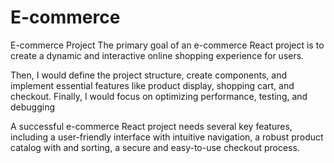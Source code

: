 # E-commerce


E-commerce Project
The primary goal of an e-commerce React project is to create a dynamic and interactive online shopping experience for users.

Then, I would define the project structure, create components, and implement essential features like product display, shopping cart, and checkout. Finally, I would focus on optimizing performance, testing, and debugging

A successful e-commerce React project needs several key features, including a user-friendly interface with intuitive navigation, a robust product catalog with and sorting, a secure and easy-to-use checkout process.

